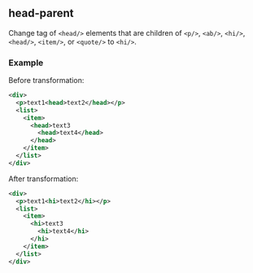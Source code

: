 ## head-parent
Change tag of `<head/>` elements that are children of `<p/>`, `<ab/>`, `<hi/>`, `<head/>`, `<item/>`, or `<quote/>` to `<hi/>`.

### Example
Before transformation:
```xml
<div>
  <p>text1<head>text2</head></p>
  <list>
    <item>
      <head>text3
        <head>text4</head>
      </head>
    </item>
  </list>
</div>
```

After transformation:
```xml
<div>
  <p>text1<hi>text2</hi></p>
  <list>
    <item>
      <hi>text3
        <hi>text4</hi>
      </hi>
    </item>
  </list>
</div>
```
